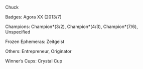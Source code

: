 Chuck

Badges: Agora XX (2013/7)

Champions: Champion*(3/2), Champion*(4/3), Champion*(7/6), Unspecified

Frozen Ephemeras: Zeitgeist

Others: Entrepreneur, Originator

Winner’s Cups: Crystal Cup


